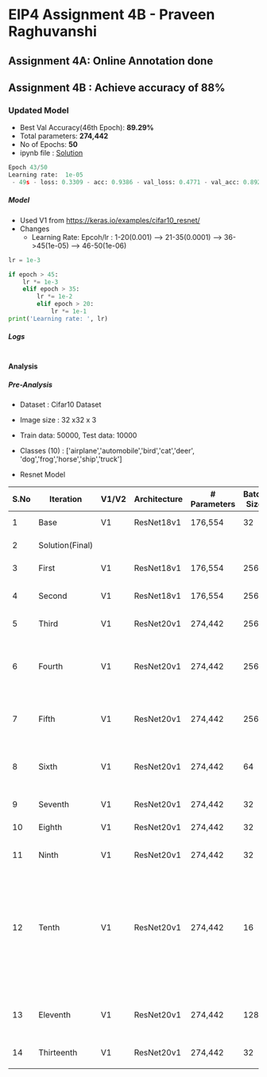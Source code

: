 # EIP4 Assignment 4B - Praveen Raghuvanshi

## Assignment 4A: Online Annotation done

## Assignment 4B : Achieve accuracy of 88%

### Updated Model

- Best Val Accuracy(46th Epoch): **89.29%**
- Total parameters: **274,442**
- No of Epochs: **50**
- ipynb file : [Solution](EIP4_A4B_Praveen_Raghuvanshi.ipynb)

```python
Epoch 43/50
Learning rate:  1e-05
 - 49s - loss: 0.3309 - acc: 0.9386 - val_loss: 0.4771 - val_acc: 0.8929

```

##### Model 

- Used V1 from https://keras.io/examples/cifar10_resnet/
- Changes
  - Learning Rate: Epcoh/lr : 1-20(0.001) --> 21-35(0.0001) --> 36->45(1e-05) --> 46-50(1e-06)

```python
lr = 1e-3

if epoch > 45:
    lr *= 1e-3
    elif epoch > 35:
        lr *= 1e-2
        elif epoch > 20:
            lr *= 1e-1
print('Learning rate: ', lr)
```

##### Logs

```python

```



#### Analysis

##### Pre-Analysis

- Dataset : Cifar10 Dataset

- Image size : 32 x32 x 3

- Train data: 50000, Test data: 10000

- Classes (10) : ['airplane','automobile','bird','cat','deer', 'dog','frog','horse','ship','truck'] 

- Resnet Model

  

| S.No | Iteration       | V1/V2 | Architecture | # Parameters | Batch Size | Val Acc (Best) | Time(Per epoch(secs)) | Model Changes                                                | Remark                                                       |
| ---- | --------------- | ----- | ------------ | ------------ | ---------- | -------------- | --------------------- | ------------------------------------------------------------ | ------------------------------------------------------------ |
| 1    | Base            | V1    | ResNet18v1   | 176,554      | 32         | 84.48          | 23                    | batch size - 256                                             | N/A                                                          |
| 2    | Solution(Final) |       |              |              |            |                |                       |                                                              | Best acccuracy                                               |
| 3    | First           | V1    | ResNet18v1   | 176,554      | 256        | 82.79          | 26                    | rotation_range-15                                            | Acc reduced                                                  |
| 4    | Second          | V1    | ResNet18v1   | 176,554      | 256        | 83.25          | 50                    | Reset rotation_range, apply cutout                           | Acc reduced.                                                 |
| 5    | Third           | V1    | ResNet20v1   | 274,442      | 256        | 85.71          | 43                    | Default Resnet20,                                            | acc: 0.9115                                                  |
| 6    | Fourth          | V1    | ResNet20v1   | 274,442      | 256        | 80.81          | 75                    | Apply cutout with multiplier as 5, Sharp decline in Acc. Acc - 64.30, Time increased | Acc improved                                                 |
| 7    | Fifth           | V1    | ResNet20v1   | 274,442      | 256        | 78.18          | 75                    | Apply cutout with multiplier as 10 for Cifar10               | Loss in accuracy                                             |
| 8    | Sixth           | V1    | ResNet20v1   | 274,442      | 64         | 85.09/90.35    | 58                    | Default Resnet20, BS -64. Acc reduced little bit.            | Acc reduced                                                  |
| 9    | Seventh         | V1    | ResNet20v1   | 274,442      | 32         | 86.23          | 52                    | Reduced BS to 32                                             | Acc improved                                                 |
| 10   | Eighth          | V1    | ResNet20v1   | 274,442      | 32         | 81.85          | 55                    | lr 0.001 to 0.0001                                           | Acc dropped                                                  |
| 11   | Ninth           | V1    | ResNet20v1   | 274,442      | 32         | 81.97          | 70                    | lr reset to 0.001, apply cutout(5)                           | Acc reduced                                                  |
| 12   | Tenth           | V1    | ResNet20v1   | 274,442      | 16         | 84.98          | 88                    | Removed Cutout, Reduced batch size 32->16                    | Buffered data was truncated after reaching the output size limit. Acc redcued, time increased, |
| 13   | Eleventh        | V1    | ResNet20v1   | 274,442      | 128        | 88.09          | 27                    | LR(25->35->45) : 0.001 -> 0.0001 -> 0.00001, BS 128, verbose=2 | Acc improved and crossed threshold of 88%.                   |
| 14   | Thirteenth      | V1    | ResNet20v1   | 274,442      | 32         | 89.20          | 50                    | bs 32                                                        |                                                              |
|      |                 |       |              |              |            |                |                       |                                                              |                                                              |
|      |                 |       |              |              |            |                |                       |                                                              |                                                              |
|      |                 |       |              |              |            |                |                       |                                                              |                                                              |



